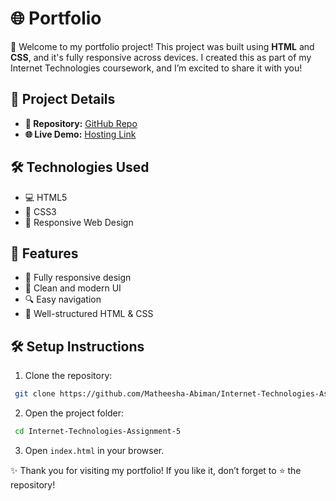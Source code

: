 # 🌐 Portfolio

🚀 Welcome to my portfolio project! This project was built using **HTML** and **CSS**, and it's fully responsive across devices. I created this as part of my Internet Technologies coursework, and I’m excited to share it with you!

## 📝 Project Details
- **📂 Repository:** [GitHub Repo](https://github.com/Matheesha-Abiman/Internet-Technologies-Assignment-5.git)
- **🌐 Live Demo:** [Hosting Link](https://assignment-5-a758f.web.app)

## 🛠️ Technologies Used
- 💻 HTML5
- 🎨 CSS3
- 📱 Responsive Web Design

## 🚀 Features
- 📱 Fully responsive design
- 🎉 Clean and modern UI
- 🔍 Easy navigation
- 📄 Well-structured HTML & CSS

## 🛠 Setup Instructions
1. Clone the repository:
```bash
 git clone https://github.com/Matheesha-Abiman/Internet-Technologies-Assignment-5.git
```
2. Open the project folder:
```bash
 cd Internet-Technologies-Assignment-5
```
3. Open `index.html` in your browser.

✨ Thank you for visiting my portfolio! If you like it, don’t forget to ⭐ the repository!
